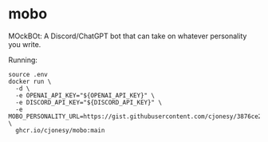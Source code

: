 # mobo

MOckBOt: A Discord/ChatGPT bot that can take on whatever personality you write.

Running:

```shell
source .env
docker run \
  -d \
  -e OPENAI_API_KEY="${OPENAI_API_KEY}" \
  -e DISCORD_API_KEY="${DISCORD_API_KEY}" \
  -e MOBO_PERSONALITY_URL=https://gist.githubusercontent.com/cjonesy/3876ce2b74d70762a84cf651acce615a/raw/7d5cf0d1d1e68f2291a3a1468ff210771842ebed/clyde \
  ghcr.io/cjonesy/mobo:main
```
